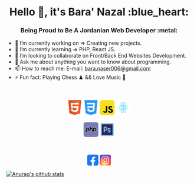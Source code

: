 <h1 align="center">Hello 👋, it's Bara' Nazal :blue_heart:
</h1>
<h3 align="center">Being Proud to Be A Jordanian Web Developer :metal:
</h3>

- 🔭 I’m currently working on => Creating new projects.
- 🌱 I’m currently learning => PHP, React JS.
- 👯 I’m looking to collaborate on Front/Back End Websites Development.
- 💬 Ask me about anything you want to know about programming.
- 📫 How to reach me: E-mail: bara.naser006@gmail.com
- ⚡ Fun fact: Playing Chess :chess_pawn: && Love Music :musical_note:
<br><br><br>
<p align="center">
  <img src="https://raw.githubusercontent.com/baranazal/baranazal/main/icons/html.svg" alt="html5" width="40" height="40"/>
  <img src="https://raw.githubusercontent.com/baranazal/baranazal/main/icons/css.svg" alt="css3" width="40" height="40"/> 
 <!-- <img src="https://raw.githubusercontent.com/baranazal/baranazal/main/icons/sass.svg" alt="sass" width="40" height="40"/> -->
  <img src="https://raw.githubusercontent.com/baranazal/baranazal/main/icons/javascript.svg" alt="javascript" width="40" height="40"/> 
 <!-- <img src="https://raw.githubusercontent.com/baranazal/baranazal/main/icons/bootstrap-5-1.svg" alt="sass" width="40" height="40"/> -->
 <!-- <img src="https://raw.githubusercontent.com/baranazal/baranazal/main/icons/tailwindcss.svg" alt="sass" width="40" height="40"/> -->
  <img src="https://raw.githubusercontent.com/baranazal/baranazal/main/icons/reactjs.svg" alt="sass" width="40" height="40"/> 
 <!-- <img src="https://raw.githubusercontent.com/baranazal/baranazal/main/icons/redux.svg" alt="sass" width="40" height="40"/> -->
 <!-- <img src="https://raw.githubusercontent.com/baranazal/baranazal/main/icons/nodejs.svg" alt="sass" width="40" height="40"/> -->
  <br><br>
  <img src="https://raw.githubusercontent.com/baranazal/baranazal/main/icons/php.svg" alt="php" width="40" height="40"/> 
 <!-- <img src="https://raw.githubusercontent.com/baranazal/baranazal/main/icons/laravel.svg" alt="sass" width="40" height="40"/> 
  <img src="https://raw.githubusercontent.com/baranazal/baranazal/main/icons/mysql.svg" alt="sass" width="40" height="40"/> 
  <img src="https://raw.githubusercontent.com/baranazal/baranazal/main/icons/git-icon.svg" alt="sass" width="40" height="40"/> 
  <img src="https://raw.githubusercontent.com/baranazal/baranazal/main/icons/heroku-4.svg" alt="sass" width="40" height="40"/> -->
  <img src="https://raw.githubusercontent.com/baranazal/baranazal/main/icons/adobe%20(2).svg" alt="adobephotoshop" width="40" height="40"/> 
 <!-- <img src="https://raw.githubusercontent.com/baranazal/baranazal/main/icons/adobe%20(1).svg" alt="adobeillustrator" width="40" height="40"/> 
  <img src="https://raw.githubusercontent.com/baranazal/baranazal/main/icons/adobe.svg" alt="adobexd" width="40" height="40"/> -->
</p>
<br>
<p align="center">
<a href="https://www.facebook.com/baranazal2002/" target="blank">
  <img align="center" src="https://raw.githubusercontent.com/baranazal/baranazal/main/icons/facebook.svg" alt="yanalalshoubaki" height="30" width="30" />
</a>
<!-- <a href="https://linkedin.com/in/yanalshoubaki" target="blank">
  <img align="center" src="https://raw.githubusercontent.com/baranazal/baranazal/main/icons/linkedin.svg" alt="yanalshoubaki" height="30" width="30" />
</a> -->
<a href="https://instagram.com/bara_nazal" target="blank">
  <img align="center" src="https://raw.githubusercontent.com/baranazal/baranazal/main/icons/instagram.svg" alt="yanalshoubakii" height="30" width="30" /></a>
</p>

[![Anurag's github stats](https://github-readme-stats.vercel.app/api?username=baranazal&show_icons=true)](https://github.com/anuraghazra/github-readme-stats)
